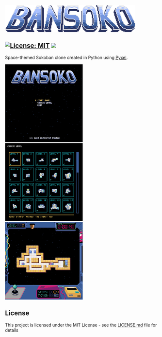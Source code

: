 ![Alt text](docs/logo.png)

[![License: MIT](https://img.shields.io/badge/License-MIT-yellow.svg)](https://opensource.org/licenses/MIT)
[![](https://img.shields.io/github/pipenv/locked/python-version/kfurtak1024/bansoko)]()
-----------------

Space-themed Sokoban clone created in Python using [Pyxel](https://github.com/kitao/pyxel).

![Alt text](docs/screen_shot1.png) ![Alt text](docs/screen_shot2.png) ![Alt text](docs/screen_shot3.png)
## License

This project is licensed under the MIT License - see the [LICENSE.md](LICENSE.md) file for details
